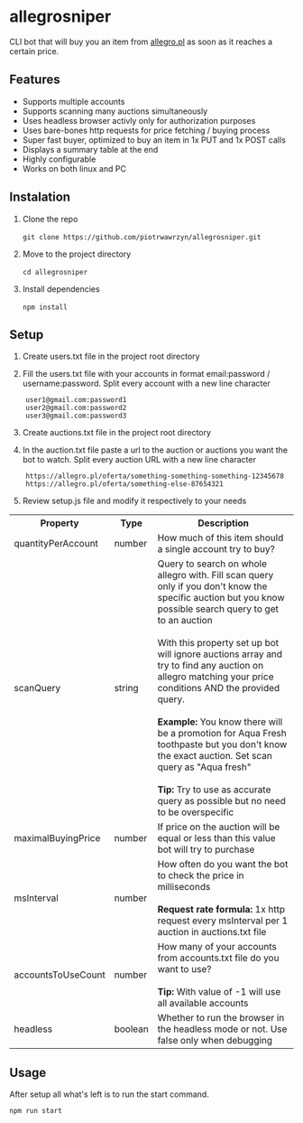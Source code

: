 # allegrosniper

CLI bot that will buy you an item from [allegro.pl](https://allegro.pl) as soon as it reaches a certain price.

## Features

- Supports multiple accounts
- Supports scanning many auctions simultaneously
- Uses headless browser activly only for authorization purposes
- Uses bare-bones http requests for price fetching / buying process
- Super fast buyer, optimized to buy an item in 1x PUT and 1x POST calls
- Displays a summary table at the end
- Highly configurable
- Works on both linux and PC

## Instalation

1. Clone the repo  <br><br>`git clone https://github.com/piotrwawrzyn/allegrosniper.git`<br>

2. Move to the project directory <br><br>`cd allegrosniper`<br>

3. Install dependencies  <br><br>`npm install`<br>
 
## Setup

1. Create users.txt file in the project root directory

2. Fill the users.txt file with your accounts in format email:password / username:password. Split every account with a new line character
```
    user1@gmail.com:password1
    user2@gmail.com:password2
    user3@gmail.com:password3
```
3. Create auctions.txt file in the project root directory

4.  In the auction.txt file paste a url to the auction or auctions you want the bot to watch. Split every auction URL with a new line character
```
    https://allegro.pl/oferta/something-something-something-12345678
    https://allegro.pl/oferta/something-else-87654321
```
5. Review setup.js file and modify it respectively to your needs
<table>
	<tr><th>Property</th><th>Type</th><th>Description</th></tr>
	<tr><td>quantityPerAccount</td><td>number</td><td>How much of this item should a single account try to buy?</td></tr>
	<tr><td>scanQuery</td><td>string</td><td>Query to search on whole allegro with. Fill scan query only if you don't know the specific auction but you know possible search query to get to an auction<br><br>With this property set up bot will ignore auctions array and try to find any auction on allegro matching your price conditions AND the provided query.<br><br><strong>Example:</strong> You know there will be a promotion for Aqua Fresh toothpaste but you don't know the exact auction. Set scan query as "Aqua fresh" <br><br><strong>Tip:</strong> Try to use as accurate query as possible but no need to be overspecific</td></tr>
	<tr><td>maximalBuyingPrice</td><td>number</td><td>If price on the auction will be equal or less than this value bot will try to purchase</td></tr>
	<tr><td>msInterval</td><td>number</td><td>How often do you want the bot to check the price in milliseconds
	<br><br>
	<strong>Request rate formula:</strong> 1x http request every msInterval per 1 auction in auctions.txt file
	</td></tr>
	<tr><td>accountsToUseCount</td><td>number</td><td>How many of your accounts from accounts.txt file do you want to use?
	<br><br>
	<strong>Tip:</strong> With value of -1 will use all available accounts</td></tr>
	<tr><td>headless</td><td>boolean</td><td>Whether to run the browser in the headless mode or not. Use false only when debugging</td></tr>
</table>

## Usage

After setup all what's left is to run the start command.

`npm run start`

